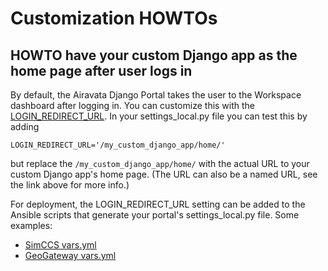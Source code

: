 # Customization HOWTOs

## HOWTO have your custom Django app as the home page after user logs in

By default, the Airavata Django Portal takes the user to the Workspace dashboard
after logging in. You can customize this with the
[LOGIN_REDIRECT_URL](https://docs.djangoproject.com/en/3.2/ref/settings/#login-redirect-url).
In your settings_local.py file you can test this by adding

```
LOGIN_REDIRECT_URL='/my_custom_django_app/home/'
```

but replace the `/my_custom_django_app/home/` with the actual URL to your custom
Django app's home page. (The URL can also be a named URL, see the link above for
more info.)

For deployment, the LOGIN_REDIRECT_URL setting can be added to the Ansible
scripts that generate your portal's settings_local.py file. Some examples:

-   [SimCCS vars.yml](https://github.com/apache/airavata/blob/master/dev-tools/ansible/inventories/scigap/production/host_vars/simccs/vars.yml#L44)
-   [GeoGateway vars.yml](https://github.com/apache/airavata/blob/master/dev-tools/ansible/inventories/scigap/production/host_vars/geo/vars.yml#L41)
